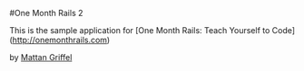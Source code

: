 #One Month Rails 2

This is the sample application for 
[One Month Rails: Teach Yourself to Code] (http://onemonthrails.com)

by [Mattan Griffel](hhtp://mattangriffel.com)